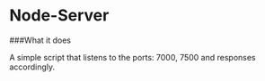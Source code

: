 # Node-Server
###What it does

A simple script that listens to the ports: 7000, 7500 and responses accordingly.
